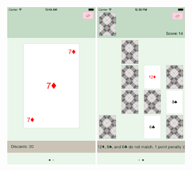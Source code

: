 <div style="width: 100%">
  <img src="/screenshots/ss_01.png?raw=true" alt="Card Game Screen Shot 1" width="40%" height="auto" />
  <img src="/screenshots/ss_02.png?raw=true" alt="Card Game Screen Shot 1" width="40%" height="auto" />
</div>
